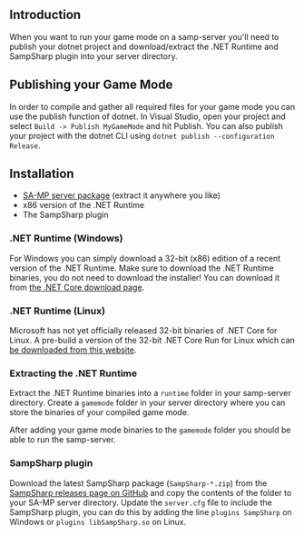 Introduction
------------
When you want to run your game mode on a samp-server you'll need to publish your dotnet project and download/extract the .NET Runtime and SampSharp plugin into your server directory.

Publishing your Game Mode
-------------------------
In order to compile and gather all required files for your game mode you can use the publish function of dotnet. In Visual Studio, open your project and select `Build -> Publish MyGameMode` and hit Publish. You can also publish your project with the dotnet CLI using `dotnet publish --configuration Release`.

Installation
-------------
- [SA-MP server package](https://www.sa-mp.com/download.php) 
(extract it anywhere you like)
- x86 version of the .NET Runtime
- The SampSharp plugin

### .NET Runtime (Windows)
For Windows you can simply download a 32-bit (x86) edition of a recent version of the .NET Runtime. Make sure to download the .NET Runtime binaries, you do not need to download the installer! You can download it from [the .NET Core download page](https://dotnet.microsoft.com/download/dotnet-core).

### .NET Runtime (Linux)
Microsoft has not yet officially released 32-bit binaries of .NET Core for Linux. A pre-build a version of the 32-bit .NET Core Run for Linux which can  [be downloaded from this website](https://deploy.timpotze.nl/packages/dotnet20200127.zip).

### Extracting the .NET Runtime
Extract the .NET Runtime binaries into a `runtime` folder in your samp-server directory. Create a `gamemode` folder in your server directory where you can store the binaries of your compiled game mode.

After adding your game mode binaries to the `gamemode` folder you should be able to run the samp-server.

### SampSharp plugin
Download the latest SampSharp package (`SampSharp-*.zip`) from the [SampSharp releases page on GitHub](https://github.com/ikkentim/SampSharp/releases/latest) and copy the contents of the folder to your SA-MP server directory. Update the `server.cfg` file to include the SampSharp plugin, you can do this by adding the line `plugins SampSharp` on Windows or `plugins libSampSharp.so` on Linux.
